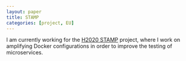```yaml
---
layout: paper
title: STAMP
categories: [project, EU]
---
```

I am currently working for the [H2020 STAMP](https://www.stamp-project.eu) project, where I work on amplifying Docker configurations in order to improve the testing of microservices.
